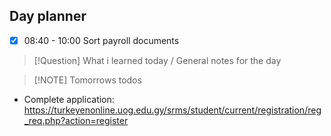 ## Day planner

- [x] 08:40 - 10:00 Sort payroll documents

> [!Question] What i learned today / General notes for the day

> [!NOTE] Tomorrows todos

- Complete application:
https://turkeyenonline.uog.edu.gy/srms/student/current/registration/reg_req.php?action=register